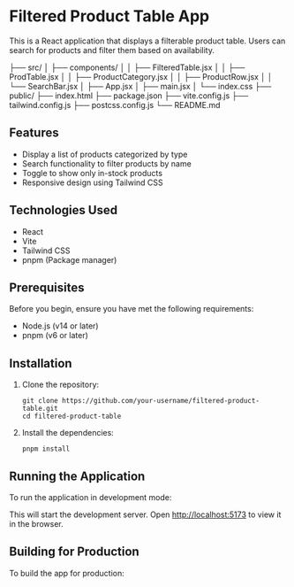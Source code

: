 # Filtered Product Table App

This is a React application that displays a filterable product table. Users can search for products and filter them based on availability.


├── src/
│ ├── components/
│ │ ├── FilteredTable.jsx
│ │ ├── ProdTable.jsx
│ │ ├── ProductCategory.jsx
│ │ ├── ProductRow.jsx
│ │ └── SearchBar.jsx
│ ├── App.jsx
│ ├── main.jsx
│ └── index.css
├── public/
├── index.html
├── package.json
├── vite.config.js
├── tailwind.config.js
├── postcss.config.js
└── README.md
## Features

- Display a list of products categorized by type
- Search functionality to filter products by name
- Toggle to show only in-stock products
- Responsive design using Tailwind CSS

## Technologies Used

- React
- Vite
- Tailwind CSS
- pnpm (Package manager)

## Prerequisites

Before you begin, ensure you have met the following requirements:

- Node.js (v14 or later)
- pnpm (v6 or later)

## Installation

1. Clone the repository:
   ```
   git clone https://github.com/your-username/filtered-product-table.git
   cd filtered-product-table
   ```

2. Install the dependencies:
   ```
   pnpm install
   ```

## Running the Application

To run the application in development mode:


This will start the development server. Open [http://localhost:5173](http://localhost:5173) to view it in the browser.

## Building for Production

To build the app for production:

